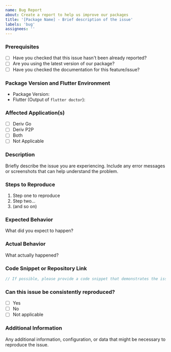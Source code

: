 ```yaml
---
name: Bug Report
about: Create a report to help us improve our packages
title: '[Package Name] - Brief description of the issue'
labels: 'bug'
assignees: ''
---
```


### Prerequisites

- [ ] Have you checked that this issue hasn't been already reported?
- [ ] Are you using the latest version of our package?
- [ ] Have you checked the documentation for this feature/issue?

### Package Version and Flutter Environment

- Package Version: 
- Flutter (Output of `flutter doctor`):

### Affected Application(s)

- [ ] Deriv Go
- [ ] Deriv P2P
- [ ] Both
- [ ] Not Applicable

### Description

Briefly describe the issue you are experiencing. Include any error messages or screenshots that can help understand the problem.

### Steps to Reproduce

1. Step one to reproduce
2. Step two...
3. (and so on)

### Expected Behavior

What did you expect to happen?

### Actual Behavior

What actually happened?

### Code Snippet or Repository Link

```dart
// If possible, please provide a code snippet that demonstrates the issue.
```

### Can this issue be consistently reproduced?

- [ ] Yes
- [ ] No
- [ ] Not applicable

### Additional Information

Any additional information, configuration, or data that might be necessary to reproduce the issue.
